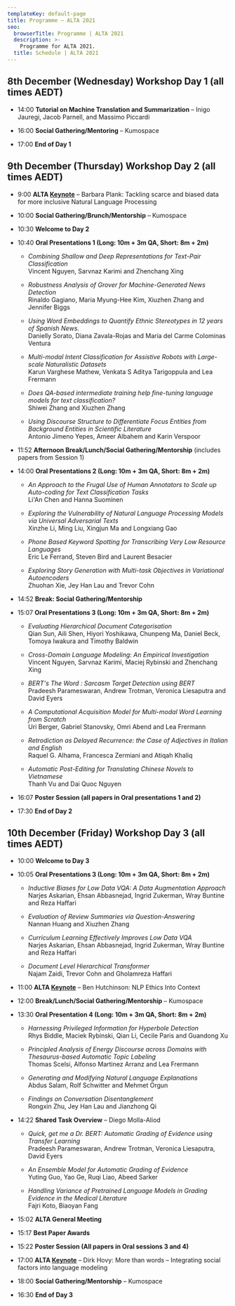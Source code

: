 ```yaml
---
templateKey: default-page
title: Programme – ALTA 2021
seo:
  browserTitle: Programme | ALTA 2021
  description: >-
    Programme for ALTA 2021.
  title: Schedule | ALTA 2021
---
```



## 8th December (Wednesday) Workshop Day 1 (all times AEDT)

* 14:00 **Tutorial on Machine Translation and Summarization** – Inigo Jauregi, Jacob Parnell, and Massimo Piccardi

* 16:00 **Social Gathering/Mentoring** – Kumospace

* 17:00 **End of Day 1**

## 9th December (Thursday) Workshop Day 2 (all times AEDT)

* 9:00 **ALTA [Keynote](/keynotes)** – Barbara Plank: Tackling scarce and biased data for more inclusive Natural Language Processing

* 10:00 **Social Gathering/Brunch/Mentorship** – Kumospace

* 10:30 **Welcome to Day 2**

* 10:40 **Oral Presentations 1 (Long: 10m + 3m QA, Short: 8m + 2m)** 

  * <span class="badge badge-long"></span> _Combining Shallow and Deep Representations for Text-Pair Classification_     
    Vincent Nguyen, Sarvnaz Karimi and Zhenchang Xing   
    <!-- **[Paper](/files/ALTA2021_paper_16_L1.pdf)**    **[Poster](/files/ALTA2021_poster_16_L1.pdf)** -->
    
  * <span class="badge badge-long"></span> _Robustness Analysis of Grover for Machine-Generated News Detection_     
    Rinaldo Gagiano, Maria Myung-Hee Kim, Xiuzhen Zhang and Jennifer Biggs   
    <!-- **[Paper](/files/ALTA2021_paper_24_L2.pdf)**    **[Poster](/files/ALTA2021_poster_24_L2.pdf)** -->
 
  * <span class="badge badge-long"></span> _Using Word Embeddings to Quantify Ethnic Stereotypes in 12 years of Spanish News._     
    Danielly Sorato, Diana Zavala-Rojas and Maria del Carme Colominas Ventura   
    <!-- **[Paper](/files/ALTA2021_paper_5_L3.pdf)**    **[Poster](/files/ALTA2021_poster_5_L3.pdf)** -->
    
  * <span class="badge badge-long"></span> _Multi-modal Intent Classification for Assistive Robots with Large-scale Naturalistic Datasets_     
    Karun Varghese Mathew, Venkata S Aditya Tarigoppula and Lea Frermann    
    <!-- **[Paper](/files/ALTA2021_paper_6_L4.pdf)**    **[Poster](/files/ALTA2021_poster_6_L4.pdf)** -->
  
  * <span class="badge badge-short"></span> _Does QA-based intermediate training help fine-tuning language models for text classification?_     
    Shiwei Zhang and Xiuzhen Zhang    
    <!-- **[Paper](/files/ALTA2021_paper_6_L4.pdf)**    **[Poster](/files/ALTA2021_poster_6_L4.pdf)** -->

  * <span class="badge badge-short"></span> _Using Discourse Structure to Differentiate Focus Entities from Background Entities in Scientific Literature_     
    Antonio Jimeno Yepes, Ameer Albahem and Karin Verspoor    
    <!-- **[Paper](/files/ALTA2021_paper_6_L4.pdf)**    **[Poster](/files/ALTA2021_poster_6_L4.pdf)** -->
    
* 11:52 **Afternoon Break/Lunch/Social Gathering/Mentorship** (includes papers from Session 1)

* 14:00 **Oral Presentations 2 (Long: 10m + 3m QA, Short: 8m + 2m)** 

  * <span class="badge badge-long"></span> _An Approach to the Frugal Use of Human Annotators to Scale up Auto-coding for Text Classification Tasks_  
    Li'An Chen and Hanna Suominen   
    <!-- **[Paper](/files/ALTA2021_paper_17_S1.pdf)**    **[Poster](/files/ALTA2021_poster_17_S1.pdf)** -->
  
  * <span class="badge badge-long"></span> _Exploring the Vulnerability of Natural Language Processing Models via Universal Adversarial Texts_  
    Xinzhe Li, Ming Liu, Xingjun Ma and Longxiang Gao   
    <!-- **[Paper](/files/ALTA2021_paper_22_S2.pdf)**    **[Poster](/files/ALTA2021_poster_22_S2.pdf)** -->
  
  * <span class="badge badge-long"></span> _Phone Based Keyword Spotting for Transcribing Very Low Resource Languages_  
    Eric Le Ferrand, Steven Bird and Laurent Besacier   
    <!-- **[Paper](/files/ALTA2021_paper_25_S3.pdf)**    **[Poster](/files/ALTA2021_poster_25_S3.pdf)** -->
  
  * <span class="badge badge-long"></span> _Exploring Story Generation with Multi-task Objectives in Variational Autoencoders_  
    Zhuohan Xie, Jey Han Lau and Trevor Cohn   
    <!-- **[Paper](/files/ALTA2021_paper_27_S4.pdf)**    **[Poster](/files/ALTA2021_poster_27_S4.pdf)** -->
  
* 14:52 **Break: Social Gathering/Mentorship**

* 15:07 **Oral Presentations 3 (Long: 10m + 3m QA, Short: 8m + 2m)** 

  * <span class="badge badge-short"></span> _Evaluating Hierarchical Document Categorisation_  
    Qian Sun, Aili Shen, Hiyori Yoshikawa, Chunpeng Ma, Daniel Beck, Tomoya Iwakura and Timothy Baldwin  
    <!-- **[Poster](/files/ALTA2021_poster_8_A1.pdf)**  -->
  
  * <span class="badge badge-short"></span> _Cross-Domain Language Modeling: An Empirical Investigation_  
    Vincent Nguyen, Sarvnaz Karimi, Maciej Rybinski and Zhenchang Xing  
    <!-- **[Poster](/files/ALTA2021_poster_10_A2.pdf)**  -->
  
  * <span class="badge badge-short"></span> _BERT's The Word : Sarcasm Target Detection using BERT_  
    Pradeesh Parameswaran, Andrew Trotman, Veronica Liesaputra and David Eyers  
    <!-- **[Poster](/files/ALTA2021_poster_13_A3.pdf)**  -->
  
  * <span class="badge badge-abstract"></span> _A Computational Acquisition Model for Multi-modal Word Learning from Scratch_  
    Uri Berger, Gabriel Stanovsky, Omri Abend and Lea Frermann    
    <!-- **[Poster](/files/ALTA2021_poster_13_A3.pdf)**  -->
  
  * <span class="badge badge-short"></span> _Retrodiction as Delayed Recurrence: the Case of Adjectives in Italian and English_  
    Raquel G. Alhama, Francesca Zermiani and Atiqah Khaliq    
    <!-- **[Poster](/files/ALTA2021_poster_13_A3.pdf)**  -->

  * <span class="badge badge-short"></span> _Automatic Post-Editing for Translating Chinese Novels to Vietnamese_  
    Thanh Vu and Dai Quoc Nguyen    
    <!-- **[Poster](/files/ALTA2021_poster_13_A3.pdf)**  -->

* 16:07 **Poster Session (all papers in Oral presentations 1 and 2)** 

* 17:30 **End of Day 2**

## 10th December (Friday) Workshop Day 3 (all times AEDT)

* 10:00 **Welcome to Day 3**

* 10:05 **Oral Presentations 3 (Long: 10m + 3m QA, Short: 8m + 2m)** 

  * <span class="badge badge-long"></span> _Inductive Biases for Low Data VQA: A Data Augmentation Approach_  
    Narjes Askarian, Ehsan Abbasnejad, Ingrid Zukerman, Wray Buntine and Reza Haffari   
    <!-- **[Paper](/files/ALTA2021_paper_28_L5.pdf)**    **[Poster](/files/ALTA2021_poster_28_L5.pdf)** -->

  * <span class="badge badge-long"></span> _Evaluation of Review Summaries via Question-Answering_  
    Nannan Huang and Xiuzhen Zhang   
    <!-- **[Paper](/files/ALTA2021_paper_28_L5.pdf)**    **[Poster](/files/ALTA2021_poster_28_L5.pdf)** -->

  * <span class="badge badge-long"></span> _Curriculum Learning Effectively Improves Low Data VQA_  
    Narjes Askarian, Ehsan Abbasnejad, Ingrid Zukerman, Wray Buntine and Reza Haffari   
    <!-- **[Paper](/files/ALTA2021_paper_28_L5.pdf)**    **[Poster](/files/ALTA2021_poster_28_L5.pdf)** -->

  * <span class="badge badge-long"></span> _Document Level Hierarchical Transformer_  
    Najam Zaidi, Trevor Cohn and Gholamreza Haffari   
    <!-- **[Paper](/files/ALTA2021_paper_28_L5.pdf)**    **[Poster](/files/ALTA2021_poster_28_L5.pdf)** -->

* 11:00 **ALTA [Keynote](/keynotes)** – Ben Hutchinson: NLP Ethics Into Context

* 12:00 **Break/Lunch/Social Gathering/Mentorship** – Kumospace

* 13:30 **Oral Presentation 4 (Long: 10m + 3m QA, Short: 8m + 2m)**   

  * <span class="badge badge-long"></span> _Harnessing Privileged Information for Hyperbole Detection_  
    Rhys Biddle, Maciek Rybinski, Qian Li, Cecile Paris and Guandong Xu   
    <!-- **[Paper](/files/ALTA2021_paper_28_L5.pdf)**    **[Poster](/files/ALTA2021_poster_28_L5.pdf)** -->
    
  * <span class="badge badge-long"></span> _Principled Analysis of Energy Discourse across Domains with Thesaurus-based Automatic Topic Labeling_  
    Thomas Scelsi, Alfonso Martinez Arranz and Lea Frermann   
    <!-- **[Paper](/files/ALTA2021_paper_9_L6.pdf)**    **[Poster](/files/ALTA2021_poster_9_L6.pdf)** -->
    
  * <span class="badge badge-long"></span> _Generating and Modifying Natural Language Explanations_  
    Abdus Salam, Rolf Schwitter and Mehmet Orgun   
    <!-- **[Paper](/files/ALTA2021_paper_18_L7.pdf)**    **[Poster](/files/ALTA2021_poster_18_L7.pdf)** -->
    
  * <span class="badge badge-long"></span> _Findings on Conversation Disentanglement_  
    Rongxin Zhu, Jey Han Lau and Jianzhong Qi  
    <!-- **[Paper](/files/ALTA2021_paper_11_L8.pdf)**    **[Poster](/files/ALTA2021_poster_11_L8.pdf)** -->
    
* 14:22 **Shared Task Overview** – Diego Molla-Aliod

  *  _Quick, get me a Dr. BERT: Automatic Grading of Evidence using Transfer Learning_  
   Pradeesh Parameswaran, Andrew Trotman, Veronica Liesaputra, David Eyers   
    <!-- **[Paper](/files/ALTA2021_paper_2_S5.pdf)**    **[Poster](/files/ALTA2021_poster_2_S5.pdf)** -->
  
  * _An Ensemble Model for Automatic Grading of Evidence_  
    Yuting Guo, Yao Ge, Ruqi Liao, Abeed Sarker  
    <!-- **[Paper](/files/ALTA2021_paper_20_S6.pdf)**    **[Poster](/files/ALTA2021_poster_20_S6.pdf)** -->
  
  * _Handling Variance of Pretrained Language Models in Grading Evidence in the Medical Literature_  
    Fajri Koto, Biaoyan Fang   
    <!-- **[Paper](/files/ALTA2021_paper_21_S7.pdf)**    **[Poster](/files/ALTA2021_poster_21_S7.pdf)** -->
  
* 15:02 **ALTA General Meeting** 

* 15:17 **Best Paper Awards** 

* 15:22 **Poster Session (All papers in Oral sessions 3 and 4)**

* 17:00 **ALTA [Keynote](/keynotes)** – Dirk Hovy: More than words – Integrating social factors into language modeling

* 18:00 **Social Gathering/Mentorship** – Kumospace

* 16:30 **End of Day 3**

